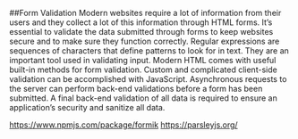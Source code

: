 ##Form Validation
Modern websites require a lot of information from their users and they collect a lot of this information through HTML forms.
It’s essential to validate the data submitted through forms to keep websites secure and to make sure they function correctly.
Regular expressions are sequences of characters that define patterns to look for in text. They are an important tool used in validating input.
Modern HTML comes with useful built-in methods for form validation.
Custom and complicated client-side validation can be accomplished with JavaScript.
Asynchronous requests to the server can perform back-end validations before a form has been submitted.
A final back-end validation of all data is required to ensure an application’s security and sanitize all data.

https://www.npmjs.com/package/formik
https://parsleyjs.org/
